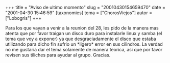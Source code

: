 +++
title = "Aviso de ultimo momento"
slug = "20010430154659470"
date = "2001-04-30 15:46:59"
[taxonomies]
tema = ["ChorosViejos"]
autor = ["Lobogris"]
+++

Para los que vayan a venir a la reunion del 28, les pido de la manera
mas atenta que por favor traigan un disco duro para instalarle linux y
samba (el tema que voy a exponer) ya que desgraciadamente el disco que
estaba utilizando para dicho fin sufrio un \*ligero\* error en sus
cilindros. La verdad no me gustaria dar el tema solamente de manera
teorica, asi que por favor revisen sus tiliches para ayudar al grupo.
Gracias.

